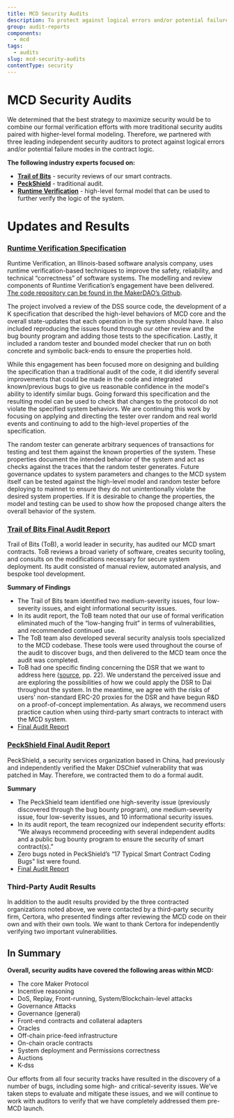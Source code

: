 ```yaml
---
title: MCD Security Audits
description: To protect against logical errors and/or potential failure modes in the contract logic
group: audit-reports
components:
  - mcd
tags:
  - audits
slug: mcd-security-audits
contentType: security
---
```


# MCD Security Audits

We determined that the best strategy to maximize security would be to combine our formal verification efforts with more traditional security audits paired with higher-level formal modeling. Therefore, we partnered with three leading independent security auditors to protect against logical errors and/or potential failure modes in the contract logic.

**The following industry experts focused on:**

- **[Trail of Bits](https://www.trailofbits.com/)** - security reviews of our smart contracts.
- **[PeckShield](https://peckshield.com/)** - traditional audit.
- **[Runtime Verification](https://runtimeverification.com/smartcontract/)** - high-level formal model that can be used to further verify the logic of the system.

# Updates and Results

### [Runtime Verification Specification](https://github.com/makerdao/mkr-mcd-spec)

Runtime Verification, an Illinois-based software analysis company, uses runtime verification-based techniques to improve the safety, reliability, and technical “correctness” of software systems. The modelling and review components of Runtime Verification’s engagement have been delivered. [The code repository can be found in the MakerDAO’s Github](https://github.com/makerdao/mkr-mcd-spec).

The project involved a review of the DSS source code, the development of a K specification that described the high-level behaviors of MCD core and the overall state-updates that each operation in the system should have. It also included reproducing the issues found through our other review and the bug bounty program and adding those tests to the specification. Lastly, it included a random tester and bounded model checker that run on both concrete and symbolic back-ends to ensure the properties hold.

While this engagement has been focused more on designing and building the specification than a traditional audit of the code, it did identify several improvements that could be made in the code and integrated known/previous bugs to give us reasonable confidence in the model's ability to identify similar bugs. Going forward this specification and the resulting model can be used to check that changes to the protocol do not violate the specified system behaviors. We are continuing this work by focusing on applying and directing the tester over random and real world events and continuing to add to the high-level properties of the specification.

The random tester can generate arbitrary sequences of transactions for testing and test them against the known properties of the system. These properties document the intended behavior of the system and act as checks against the traces that the random tester generates.
Future governance updates to system parameters and changes to the MCD system itself can be tested against the high-level model and random tester before deploying to mainnet to ensure they do not unintentionally violate the desired system properties. If it is desirable to change the properties, the model and testing can be used to show how the proposed change alters the overall behavior of the system.

### [Trail of Bits Final Audit Report](https://github.com/makerdao/developer-portal/blob/master/public/images/security/audit-reports/TOB_MakerDAO_Final_Report.pdf)

Trail of Bits (ToB), a world leader in security, has audited our MCD smart contracts. ToB reviews a broad variety of software, creates security tooling, and consults on the modifications necessary for secure system deployment. Its audit consisted of manual review, automated analysis, and bespoke tool development.

**Summary of Findings**

- The Trail of Bits team identified two medium-severity issues, four low-severity issues, and eight informational security issues.
- In its audit report, the ToB team noted that our use of formal verification eliminated much of the “low-hanging fruit” in terms of vulnerabilities, and recommended continued use.
- The ToB team also developed several security analysis tools specialized to the MCD codebase. These tools were used throughout the course of the audit to discover bugs, and then delivered to the MCD team once the audit was completed.
- ToB had one specific finding concerning the DSR that we want to address here ([source](https://github.com/makerdao/developer-portal/blob/master/public/images/security/audit-reports/TOB_MakerDAO_Final_Report.pdf), pp. 22). We understand the perceived issue and are exploring the possibilities of how we could apply the DSR to Dai throughout the system. In the meantime, we agree with the risks of users' non-standard ERC-20 proxies for the DSR and have begun R&D on a proof-of-concept implementation. As always, we recommend users practice caution when using third-party smart contracts to interact with the MCD system.
- [Final Audit Report](https://github.com/makerdao/developer-portal/blob/master/public/images/security/audit-reports/TOB_MakerDAO_Final_Report.pdf)

### [PeckShield Final Audit Report](https://github.com/makerdao/developer-portal/blob/master/public/images/security/audit-reports/PeckShield_Final_Audit_Report.pdf)

PeckShield, a security services organization based in China, had previously and independently verified the Maker DSChief vulnerability that was patched in May. Therefore, we contracted them to do a formal audit.

**Summary**

- The PeckShield team identified one high-severity issue (previously discovered through the bug bounty program), one medium-severity issue, four low-severity issues, and 10 informational security issues.
- In its audit report, the team recognized our independent security efforts: “We always recommend proceeding with several independent audits and a public bug bounty program to ensure the security of smart contract(s).”
- Zero bugs noted in PeckShield’s “17 Typical Smart Contract Coding Bugs” list were found.
- [Final Audit Report](https://github.com/makerdao/developer-portal/blob/master/public/images/security/audit-reports/PeckShield_Final_Audit_Report.pdf)

### Third-Party Audit Results

In addition to the audit results provided by the three contracted organizations noted above, we were contacted by a third-party security firm, Certora, who presented findings after reviewing the MCD code on their own and with their own tools. We want to thank Certora for independently verifying two important vulnerabilities.

## In Summary

**Overall, security audits have covered the following areas within MCD:**

- The core Maker Protocol
- Incentive reasoning
- DoS, Replay, Front-running, System/Blockchain-level attacks
- Governance Attacks
- Governance (general)
- Front-end contracts and collateral adapters
- Oracles
- Off-chain price-feed infrastructure
- On-chain oracle contracts
- System deployment and Permissions correctness
- Auctions
- K-dss

Our efforts from all four security tracks have resulted in the discovery of a number of bugs, including some high- and critical-severity issues. We’ve taken steps to evaluate and mitigate these issues, and we will continue to work with auditors to verify that we have completely addressed them pre-MCD launch.
